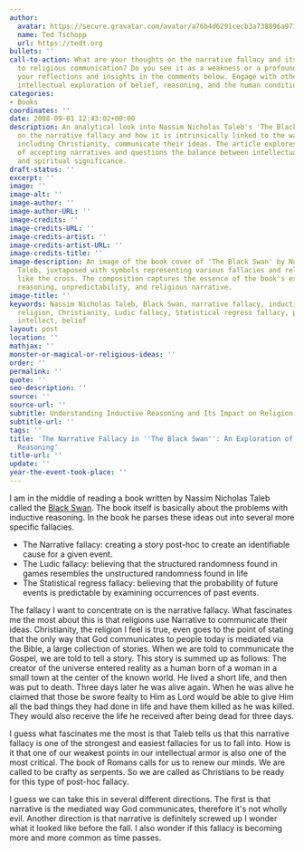 ```yaml
---
author:
  avatar: https://secure.gravatar.com/avatar/a76b4d6291cecb3a738896a971bfb903?s=512&d=mp&r=g
  name: Ted Tschopp
  url: https://tedt.org
bullets: ''
call-to-action: What are your thoughts on the narrative fallacy and its connection
  to religious communication? Do you see it as a weakness or a profound tool? Share
  your reflections and insights in the comments below. Engage with others in this
  intellectual exploration of belief, reasoning, and the human condition.
categories:
- Books
coordinates: ''
date: 2008-09-01 12:43:02+00:00
description: An analytical look into Nassim Nicholas Taleb's 'The Black Swan,' focusing
  on the narrative fallacy and how it is intrinsically linked to the way religions,
  including Christianity, communicate their ideas. The article explores the implications
  of accepting narratives and questions the balance between intellectual weakness
  and spiritual significance.
draft-status: ''
excerpt: ''
image: ''
image-alt: ''
image-author: ''
image-author-URL: ''
image-credits: ''
image-credits-URL: ''
image-credits-artist: ''
image-credits-artist-URL: ''
image-credits-title: ''
image-description: An image of the book cover of 'The Black Swan' by Nassim Nicholas
  Taleb, juxtaposed with symbols representing various fallacies and religious icons
  like the cross. The composition captures the essence of the book's examination of
  reasoning, unpredictability, and religious narrative.
image-title: ''
keywords: Nassim Nicholas Taleb, Black Swan, narrative fallacy, inductive reasoning,
  religion, Christianity, Ludic fallacy, Statistical regress fallacy, philosophy,
  intellect, belief
layout: post
location: ''
mathjax: ''
monster-or-magical-or-religious-ideas: ''
order: ''
permalink: ''
quote: ''
seo-description: ''
source: ''
source-url: ''
subtitle: Understanding Inductive Reasoning and Its Impact on Religion
subtitle-url: ''
tags: ''
title: 'The Narrative Fallacy in ''The Black Swan'': An Exploration of Belief and
  Reasoning'
title-url: ''
update: ''
year-the-event-took-place: ''
---
```

I am in the middle of reading a book written by Nassim Nicholas Taleb called the [Black Swan](http://www.amazon.com/Black-Swan-Impact-Highly-Improbable/dp/1400063515%3FSubscriptionId%3D0PZ7TM66EXQCXFVTMTR2%26tag%3Dadriaantijsse-20%26linkCode%3Dxm2%26camp%3D2025%26creative%3D165953%26creativeASIN%3D1400063515). The book itself is basically about the problems with inductive reasoning. In the book he parses these ideas out into several more specific fallacies.

  * The Narrative fallacy: creating a story post-hoc to create an identifiable cause for a given event.
  * The Ludic fallacy: believing that the structured randomness found in games resembles the unstructured randomness found in life
  * The Statistical regress fallacy: believing that the probability of future events is predictable by examining occurrences of past events.

The fallacy I want to concentrate on is the narrative fallacy. What fascinates me the most about this is that religions use Narrative to communicate their ideas. Christianity, the religion I feel is true, even goes to the point of stating that the only way that God communicates to people today is mediated via the Bible, a large collection of stories. When we are told to communicate the Gospel, we are told to tell a story. This story is summed up as follows: The creator of the universe entered reality as a human born of a woman in a small town at the center of the known world. He lived a short life, and then was put to death. Three days later he was alive again. When he was alive he claimed that those be swore fealty to Him as Lord would be able to give Him all the bad things they had done in life and have them killed as he was killed. They would also receive the life he received after being dead for three days.

I guess what fascinates me the most is that Taleb tells us that this narrative fallacy is one of the strongest and easiest fallacies for us to fall into. How is it that one of our weakest points in our intellectual armor is also one of the most critical. The book of Romans calls for us to renew our minds. We are called to be crafty as serpents. So we are called as Christians to be ready for this type of post-hoc fallacy.

I guess we can take this in several different directions. The first is that narrative is the mediated way God communicates, therefore it's not wholly evil. Another direction is that narrative is definitely screwed up I wonder what it looked like before the fall. I also wonder if this fallacy is becoming more and more common as time passes.